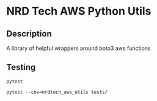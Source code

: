 # NRD Tech AWS Python Utils

## Description
A library of helpful wrappers around boto3 aws functions

## Testing
```
pytest
```

```
pytest --cov=nrdtech_aws_utils tests/
```
